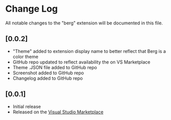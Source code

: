 # Change Log

All notable changes to the "berg" extension will be documented in this file.

## [0.0.2]

- "Theme" added to extension display name to better reflect that Berg is a color theme
- GitHub repo updated to reflect availability the on VS Marketplace
- Theme .JSON file added to GitHub repo
- Screenshot added to GitHub repo
- Changelog added to GitHub repo

## [0.0.1]

- Initial release
- Released on the [Visual Studio Marketplace](https://marketplace.visualstudio.com/items?itemName=teehausamberg.berg)
